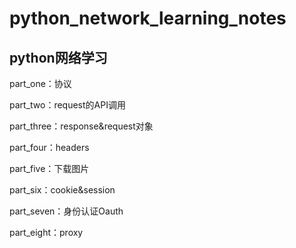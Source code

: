 # python_network_learning_notes
python网络学习
---
part_one：协议

part_two：request的API调用

part_three：response&request对象

part_four：headers

part_five：下载图片

part_six：cookie&session

part_seven：身份认证Oauth

part_eight：proxy
